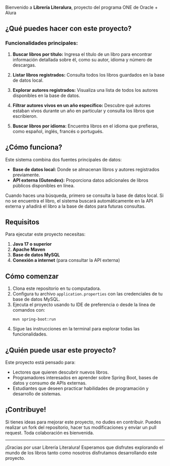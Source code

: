 
Bienvenido a **Librería Literalura**, proyecto del programa ONE de Oracle + Alura

## ¿Qué puedes hacer con este proyecto?

### Funcionalidades principales:
1. **Buscar libros por título:**
   Ingresa el título de un libro para encontrar información detallada sobre él, como su autor, idioma y número de descargas.

2. **Listar libros registrados:**
   Consulta todos los libros guardados en la base de datos local.

3. **Explorar autores registrados:**
   Visualiza una lista de todos los autores disponibles en la base de datos.

4. **Filtrar autores vivos en un año específico:**
   Descubre qué autores estaban vivos durante un año en particular y consulta los libros que escribieron.

5. **Buscar libros por idioma:**
   Encuentra libros en el idioma que prefieras, como español, inglés, francés o portugués.

## ¿Cómo funciona?

Este sistema combina dos fuentes principales de datos:
- **Base de datos local:** Donde se almacenan libros y autores registrados previamente.
- **API externa (Gutendex):** Proporciona datos adicionales de libros públicos disponibles en línea.

Cuando haces una búsqueda, primero se consulta la base de datos local. Si no se encuentra el libro, el sistema buscará automáticamente en la API externa y añadirá el libro a la base de datos para futuras consultas.

## Requisitos

Para ejecutar este proyecto necesitas:
1. **Java 17 o superior**
2. **Apache Maven**
3. **Base de datos MySQL**
4. **Conexión a internet** (para consultar la API externa)

## Cómo comenzar

1. Clona este repositorio en tu computadora.
2. Configura tu archivo `application.properties` con las credenciales de tu base de datos MySQL.
3. Ejecuta el proyecto usando tu IDE de preferencia o desde la línea de comandos con:
   ```
   mvn spring-boot:run
   ```
4. Sigue las instrucciones en la terminal para explorar todas las funcionalidades.

## ¿Quién puede usar este proyecto?

Este proyecto está pensado para:
- Lectores que quieren descubrir nuevos libros.
- Programadores interesados en aprender sobre Spring Boot, bases de datos y consumo de APIs externas.
- Estudiantes que deseen practicar habilidades de programación y desarrollo de sistemas.

## ¡Contribuye!

Si tienes ideas para mejorar este proyecto, no dudes en contribuir. Puedes realizar un fork del repositorio, hacer tus modificaciones y enviar un pull request. Toda colaboración es bienvenida.

---

¡Gracias por usar Librería Literalura! Esperamos que disfrutes explorando el mundo de los libros tanto como nosotros disfrutamos desarrollando este proyecto.
